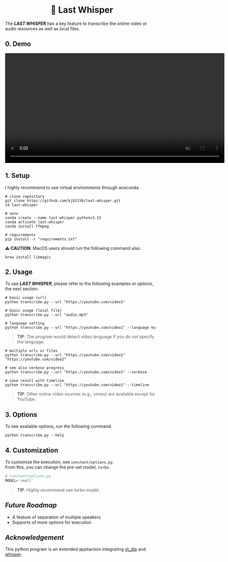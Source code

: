 <h1 align=center>
    🤫 Last Whisper
</h1>

The ***LAST WHISPER*** has a key feature to transcribe the online video or audio resources as well as local files.

## 0. Demo
<video controls muted playsinline width="720" src="https://github.com/user-attachments/assets/56b500f6-b06a-4fff-a612-c7498b4b0583"></video>

## 1. Setup

I highly recommend to use virtual environments through anaconda.
```shell
# clone repository
git clone https://github.com/kjh2159/last-whisper.git
cd last-whisper

# venv
conda create --name last-whisper python=3.13
conda activate last-whisper
conda install ffmpeg

# requirements
pip install -r "requirements.txt"
```

**⚠️ CAUTION**: MacOS users should run the following command also.

```shell
brew install libmagic
```

## 2. Usage

To use ***LAST WHISPER***, please refer to the following examples or options, the next section. 

```shell
# basic usage (url)
python transcribe.py --url "https://youtube.com/video1"
```

```shell
# basic usage (local file)
python transcribe.py --url "audio.mp3"
```

```shell
# language setting
python transcribe.py --url "https://youtube.com/video1" --language ko
```
> **TIP**: The program would detect video language if you do not specify the language.

```shell
# multiple urls or files
python transcribe.py --url "https://youtube.com/video1" "https://youtube.com/video2"
```

```shell
# see also verbose progress
python transcribe.py --url "https://youtube.com/video1" --verbose
```

```shell
# save result with timeline
python transcribe.py --url "https://youtube.com/video1" --timeline
```

> **TIP**: Other online video sources (e.g., vimeo) are available except for YouTube.

## 3. Options

To see available options, run the following command.
```shell
python transcribe.py --help
```

## 4. Customization

To customize the execution, see `constant/options.py`.<br>
From this, you can change the pre-set model, `turbo`.
```py
# constant/options.py
MODEL='small'
```
> **TIP**: Highly recommend use turbo model.

## *Future Roadmap*

- A feature of separation of multiple speakers
- Supports of more options for execution

## *Acknowledgement*

This python program is an extended appliaction integrating [yt_dlp](https://github.com/yt-dlp/yt-dlp) and [whisper](https://github.com/openai/whisper).
